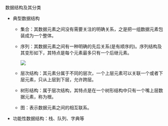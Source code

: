数据结构及其分类

- 典型数据结构

  - 集合：其数据元素之间没有需要关注的明确关系，之是把一组数据元素包装成为一个整体。

  - 序列：其数据元素之间有一种明确的先后关系(是有顺序的)。序列结构及其变形如下，其特点是每个元素最多只有一个后继元素。

    ![](https://img.mubu.com/document_image/b7e06d8d-250d-4e0a-bfd0-a5e112c1e8b9-2966816.jpg)

  - 层次结构：其元素分属于不同的层次，一个上层元素可以关联一个或者下层元素，只从上层到下层，允许跨层。

  - 树形结构：属于层次结构，其特点是在一个树形结构中只有一个嘴上层数据元素，称为根。

  - 图：表示数据元素之间的相互联系。

- 功能性数据结构：栈、队列、字典等
